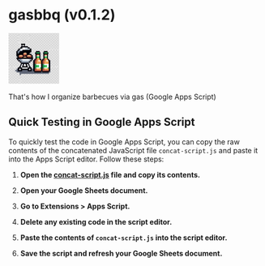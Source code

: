 # gasbbq (v0.1.2)

<img src="./bbq-icon.webp" alt="BBQ Icon" width="100" />

That's how I organize barbecues via gas (Google Apps Script)

## Quick Testing in Google Apps Script

To quickly test the code in Google Apps Script, you can copy the raw contents of the concatenated JavaScript file `concat-script.js` and paste it into the Apps Script editor. Follow these steps:

1. **Open the [concat-script.js](https://raw.githubusercontent.com/fitfulg/gasbbq/main/concat-script.js) file and copy its contents.**

2. **Open your Google Sheets document.**

3. **Go to Extensions > Apps Script.**

4. **Delete any existing code in the script editor.**

5. **Paste the contents of `concat-script.js` into the script editor.**

6. **Save the script and refresh your Google Sheets document.**
